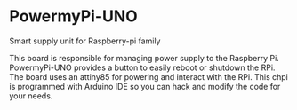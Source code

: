 # PowermyPi-UNO
Smart supply unit for Raspberry-pi family

This board is responsible for managing power supply to the Raspberry Pi.
PowermyPi-UNO provides a button to easily reboot or shutdown the RPi.
The board uses an attiny85 for powering and interact with the RPi. This chpi is programmed with Arduino IDE so you can hack and modify the code for your needs.
